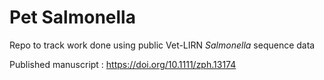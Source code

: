# Pet Salmonella
Repo to track work done using public Vet-LIRN *Salmonella* sequence data

Published manuscript : https://doi.org/10.1111/zph.13174
